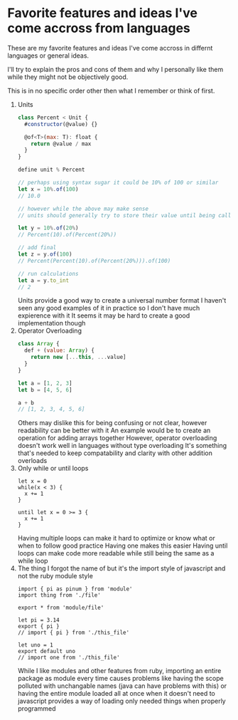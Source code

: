 # Favorite features and ideas I've come accross from languages

These are my favorite features and ideas I've come accross in differnt languages or general ideas.

I'll try to explain the pros and cons of them and why I personally like them while they might not be objectively good.

This is in no specific order other then what I remember or think of first.

1. Units
    ```js
    class Percent < Unit {
      #constructor(@value) {}

      @of<T>(max: T): float {
        return @value / max
      }
    }

    define unit % Percent

    // perhaps using syntax sugar it could be 10% of 100 or similar
    let x = 10%.of(100)
    // 10.0

    // however while the above may make sense
    // units should generally try to store their value until being called to an int like so

    let y = 10%.of(20%)
    // Percent(10).of(Percent(20%))

    // add final
    let z = y.of(100)
    // Percent(Percent(10).of(Percent(20%))).of(100)

    // run calculations
    let a = y.to_int
    // 2
    ```
    Units provide a good way to create a universal number format
    I haven't seen any good examples of it in practice so I don't have much expierence with it
    It seems it may be hard to create a good implementation though
2. Operator Overloading
    ```js
    class Array {
      def + (value: Array) {
        return new [...this, ...value]
      }
    }

    let a = [1, 2, 3]
    let b = [4, 5, 6]

    a + b
    // [1, 2, 3, 4, 5, 6]
    ```
    Others may dislike this for being confusing or not clear, however readability can be better with it
    An example would be to create an operation for adding arrays together
    However, operator overloading doesn't work well in languages without type overloading
    It's something that's needed to keep compatability and clarity with other addition overloads
3. Only while or until loops
    ```cr
    let x = 0
    while(x < 3) {
      x += 1
    }

    until let x = 0 >= 3 {
      x += 1
    }
    ```
    Having multiple loops can make it hard to optimize or know what or when to follow good practice
    Having one makes this easier
    Having until loops can make code more readable while still being the same as a while loop
4. The thing I forgot the name of but it's the import style of javascript and not the ruby module style
    ```
    import { pi as pinum } from 'module'
    import thing from './file'

    export * from 'module/file'

    let pi = 3.14
    export { pi }
    // import { pi } from './this_file'

    let uno = 1
    export default uno
    // import one from './this_file'
    ```
    While I like modules and other features from ruby, importing an entire package as module every time causes problems
    like having the scope polluted with unchangable names (java can have problems with this)
    or having the entire module loaded all at once when it doesn't need to
    javascript provides a way of loading only needed things when properly programmed
